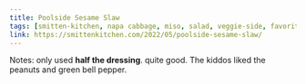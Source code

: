```yaml
---
title: Poolside Sesame Slaw
tags: [smitten-kitchen, napa cabbage, miso, salad, veggie-side, favorite, summer]
link: https://smittenkitchen.com/2022/05/poolside-sesame-slaw/
---
```

Notes: only used **half the dressing**. quite good. The kiddos liked the peanuts and green bell pepper.


